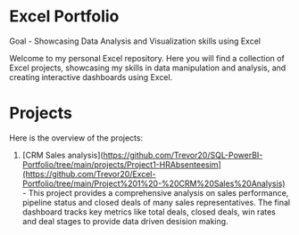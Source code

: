 # Excel Portfolio
Goal - Showcasing Data Analysis and Visualization skills using Excel

Welcome to my personal Excel repository. Here you will find a collection of Excel projects, showcasing my skills in data manipulation and analysis, and creating interactive dashboards using Excel.

# Projects

Here is the overview of the projects:

1. [CRM Sales analysis](https://github.com/Trevor20/SQL-PowerBI-Portfolio/tree/main/projects/Project1-HRAbsenteesim](https://github.com/Trevor20/Excel-Portfolio/tree/main/Project%201%20-%20CRM%20Sales%20Analysis) - This project provides a comprehensive analysis on sales performance, pipeline status and closed deals of many sales representatives. The final dashboard tracks key metrics like total deals, closed deals, win rates and deal stages to provide data driven desision making.   

